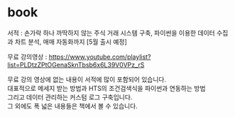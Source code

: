 # book
서적 : 손가락 하나 까딱하지 않는 주식 거래 시스템 구축, 파이썬을 이용한 데이터 수집과 차트 분석, 매매 자동화까지 [5월 출시 예정]

무료 강의영상 : https://www.youtube.com/playlist?list=PLDtzZPtOGenaSknTbsb6x6L39V0VPz_rS

무료 강의 영상에 없는 내용이 서적에 많이 포함되어 있습니다.  
대표적으로 메세지 받는 방법과 HTS의 조건검색식을 파이썬과 연동하는 방법  
그리고 데이터 관리하는 커스텀 로그 구축입니다.  
그 외에도 폭 넓은 내용들은 책에서 볼 수 있습니다.  

